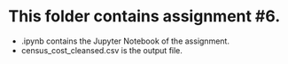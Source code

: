 # This folder contains assignment #6.
- .ipynb contains the Jupyter Notebook of the assignment.
- census_cost_cleansed.csv is the output file.
